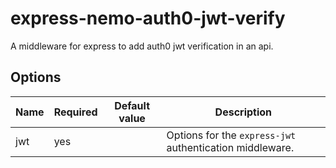 # express-nemo-auth0-jwt-verify

A middleware for express to add auth0 jwt verification in an api.

## Options

| Name | Required | Default value | Description                                              |
| ---- | -------- | ------------- | -------------------------------------------------------- |
| jwt  | yes      |               | Options for the `express-jwt` authentication middleware. |
